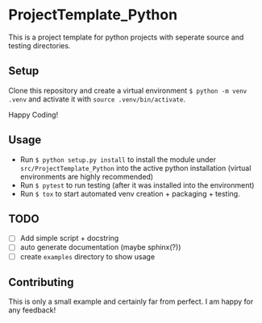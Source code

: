 # ProjectTemplate_Python

This is a project template for python projects with seperate source and testing directories. 

## Setup
Clone this repository and create a virtual environment ```$ python -m venv .venv``` and activate it with ```source .venv/bin/activate```. 

Happy Coding!


## Usage

* Run ```$ python setup.py install``` to install the module under ```src/ProjectTemplate_Python``` into the active python installation (virtual environments are highly recommended)
* Run ```$ pytest``` to run testing (after it was installed into the environment)
* Run ```$ tox``` to start automated venv creation + packaging + testing. 

## TODO
* [ ] Add simple script + docstring
* [ ] auto generate documentation (maybe sphinx(?))
* [ ] create ```examples``` directory to show usage

## Contributing
This is only a small example and certainly far from perfect. I am happy for any feedback!
